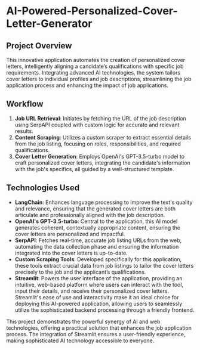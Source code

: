 # AI-Powered-Personalized-Cover-Letter-Generator

## Project Overview

This innovative application automates the creation of personalized cover letters, intelligently aligning a candidate’s qualifications with specific job requirements. Integrating advanced AI technologies, the system tailors cover letters to individual profiles and job descriptions, streamlining the job application process and enhancing the impact of job applications.

## Workflow

1. **Job URL Retrieval**: Initiates by fetching the URL of the job description using SerpAPI coupled with custom logic for accurate and relevant results.
2. **Content Scraping**: Utilizes a custom scraper to extract essential details from the job listing, focusing on roles, responsibilities, and required qualifications.
3. **Cover Letter Generation**: Employs OpenAI's GPT-3.5-turbo model to craft personalized cover letters, integrating the candidate's information with the job's specifics, all guided by a well-structured template.

## Technologies Used

- **LangChain**: Enhances language processing to improve the text's quality and relevance, ensuring that the generated cover letters are both articulate and professionally aligned with the job description.
- **OpenAI's GPT-3.5-turbo**: Central to the application, this AI model generates coherent, contextually appropriate content, ensuring the cover letters are personalized and impactful.
- **SerpAPI**: Fetches real-time, accurate job listing URLs from the web, automating the data collection phase and ensuring the information integrated into the cover letters is up-to-date.
- **Custom Scraping Tools**: Developed specifically for this application, these tools extract crucial data from job listings to tailor the cover letters precisely to the job and the applicant’s qualifications.
- **Streamlit**: Powers the user interface of the application, providing an intuitive, web-based platform where users can interact with the tool, input their details, and receive their personalized cover letters. Streamlit's ease of use and interactivity make it an ideal choice for deploying this AI-powered application, allowing users to seamlessly utilize the sophisticated backend processing through a friendly frontend.

This project demonstrates the powerful synergy of AI and web technologies, offering a practical solution that enhances the job application process. The integration of Streamlit ensures a user-friendly experience, making sophisticated AI technology accessible to everyone.
